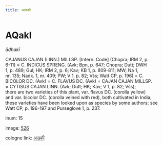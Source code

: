 ```yaml
---
title: आढकी
---
```


# AQakI

<i>āḍhakī</i>  <div n="P" /><bot>CAJANUS CAJAN (LINN.) MILLSP.</bot> [Intern. Code] (Chopra; IRM 2, p. <div n="lb" />6-11) = <bot>C. INDICUS SPRENG.</bot> (Avk; Bpn, p. 647; Chopra; Dutt; DWH <div n="lb" />1, p. 489; Gul; HK; IRM 2, p. 6; Kav; KB 1, p. 809-811; MW; Na 1, <div n="lb" />nr. 135; Nadk. 1, nr. 409; PW; V 1, p. 82; Vśs; Watt CP, p. 196) = <bot>C. <div n="lb" />BICOLOR DC.</bot> (Avk) = <bot>C. FLAVUS DC.</bot> (Avk) = <bot>CAJAN CAJAN MILLSP.</bot> <div n="lb" />= <bot>CYTISUS CAJAN LINN.</bot> (Avk; Dutt; HK; Kav; V 1, p. 82; Vśs); <div n="lb" />there are two varieties of this plant, var. flavus <bot>DC.</bot> (corolla yellow) <div n="lb" />and var. bicolor <bot>DC.</bot> (corolla veined with red), both cultivated in India; <div n="lb" />these varieties have been looked upon as species by some authors; see <div n="lb" />Watt CP, p. 196-197 and Purseglove 1, p. 237.

lnum: 15

image: [526](https://www.sanskrit-lexicon.uni-koeln.de/scans/csl-apidev/servepdf.php?dict=snp&page=526)

cologne link: [आढकी](https://sanskrit-lexicon.uni-koeln.de/scans/csl-apidev/getword.php?dict=snp&key=आढकी)

